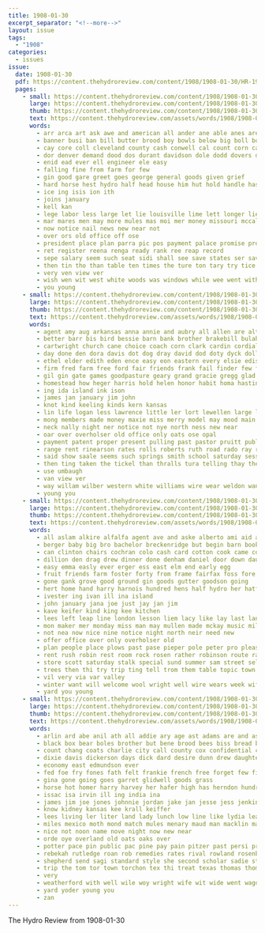 ```yaml
---
title: 1908-01-30
excerpt_separator: "<!--more-->"
layout: issue
tags:
  - "1908"
categories:
  - issues
issue:
  date: 1908-01-30
  pdf: https://content.thehydroreview.com/content/1908/1908-01-30/HR-1908-01-30.pdf
  pages:
    - small: https://content.thehydroreview.com/content/1908/1908-01-30/small/HR-1908-01-30-01.jpg
      large: https://content.thehydroreview.com/content/1908/1908-01-30/large/HR-1908-01-30-01.jpg
      thumb: https://content.thehydroreview.com/content/1908/1908-01-30/thumbnails/HR-1908-01-30-01.jpg
      text: https://content.thehydroreview.com/assets/words/1908/1908-01-30/HR-1908-01-30-01.txt
      words:
        - arr arca art ask awe and american all ander ane able anes are
        - banner busi ban bill butter brood boy bowls below big boll box business bound but brick
        - cay core coll cleveland county cash conwell cal count corn case cot cotton caddo counts con cost cortelyou can cee city
        - dor denver demand dood dos durant davidson dole dodd dovers danae days dodds
        - enid ead ever ell engineer ele easy
        - falling fine from farm for few
        - gin good gare greet goes george general goods given grief
        - hard horse hest hydro half head house him hut hold handle has hand
        - ice ing isis ion ith
        - joins january
        - kell kan
        - lege labor less large let lie louisville lime lett longer lies louis lull lied lose
        - mar mares men may more mules mas moi mer money missouri mccalla market mckinley milk moat made master mail most
        - now notice nail news new near not
        - over ors old office off ose
        - president place plan parra pic pos payment palace promise profit platte pay price points past paper people pas public proven proper poor paul
        - ret register reena renga ready rank ree reap record
        - sepe salary seem such seat sidi shall see save states ser saving stock stamps show say sale sor smaller suit state stay selling supply sat special said sharples short sal sup sae stands still
        - then tin tho than table ten times the ture ton tary try tice thu thi texas
        - very ven view ver
        - wish wen wit west white woods was windows while wee went with way will
        - you young
    - small: https://content.thehydroreview.com/content/1908/1908-01-30/small/HR-1908-01-30-02.jpg
      large: https://content.thehydroreview.com/content/1908/1908-01-30/large/HR-1908-01-30-02.jpg
      thumb: https://content.thehydroreview.com/content/1908/1908-01-30/thumbnails/HR-1908-01-30-02.jpg
      text: https://content.thehydroreview.com/assets/words/1908/1908-01-30/HR-1908-01-30-02.txt
      words:
        - agent amy aug arkansas anna annie and aubry all allen are alter austin ask ata acres
        - better barr bis bird bessie barn bank brother brakebill bulah bere burkhalter ball boy bro been business bandy bradley bryan bride busi barber blackwell bros benscoter but baby bert back bill babcock bers bully black
        - cartwright church cane choice coach corn clark cardin cordial cross collar colo city cotton cochran cope came card churches cowdery col caddo crier course copelin calle county cushing call cor can
        - day done den dora davis dot dog dray david dod doty dyck dollar due drew down days
        - ethel elder edith eden ence easy eon eastern every elsie edison eral
        - firm fred farm free ford fair friends frank fail finder few fed from for front fanny fellon forth forget fret fellow
        - gil gin gate games goodpasture geary grand gracie gregg glad getting given good gregory groom gentleman grounds goods
        - homestead how heger harris hold helen honor habit homa hastings horn had held hill hydro has henke hou house hal helps him hin her hater home hartings hall
        - ing ida island ink ison
        - james jan january jim john
        - knot kind keeling kinds kern kansas
        - lin life logan less lawrence little ler lort lewellen large live living last light lodge line like louis long land lee lemon lyn
        - mong members made money maxie miss merry model may mood main music more mer monday middle miles mile matter most march mire mean means mail must mccoy morning man
        - neck nally night ner notice not nye north ness new near
        - oar over overholser old office only oats ose opal
        - payment patent proper present pulling past pastor pruitt public points pay post piano par price plan pole per penny part
        - range rent rinearson rates rolls roberts ruth road rado ray real ready reading roads roman rail rehfeld reno rock rowland route reid room rutledge records register robinson rode rader
        - said show saale seems such springs smith school saturday session surgeon story service sai send see shave siver sun spring sunday scholar south study sims sale saving state stove set sat special solo states sund save samuel seed star sick sickles second season schools stover shall
        - then ting taken the tickel than thralls tura telling thay them trevathan texas tilton tom town train tae thirsk tock tear
        - use umbaugh
        - van view ver
        - way willam wilber western white williams wire wear weldon want wil wheat weathers well wife watch west wedding will words wonder wilson weak wood week while willis work with weekly was woods wart weather wayt
        - young you
    - small: https://content.thehydroreview.com/content/1908/1908-01-30/small/HR-1908-01-30-03.jpg
      large: https://content.thehydroreview.com/content/1908/1908-01-30/large/HR-1908-01-30-03.jpg
      thumb: https://content.thehydroreview.com/content/1908/1908-01-30/thumbnails/HR-1908-01-30-03.jpg
      text: https://content.thehydroreview.com/assets/words/1908/1908-01-30/HR-1908-01-30-03.txt
      words:
        - all aslam alkire alfalfa agent ave and aske alberto ami aid are ali allen acres alter
        - berger baby big bro bachelor breckenridge but begin barn book basket buy beaver bros box bar best broadway bazar boll bryan ball been bus busi barb broad business barner
        - can clinton chairs cochran colo cash card cotton cook came come che carl cheap cattle cunning church call cunningham court city caddo county chair collins chas corn cutter cushion chie cock cas cover
        - dillion den drag drew dinner done denham daniel door down daughters day davis death dunn days does dewey dairy
        - easy emma easly ever erger ess east elm end early egg
        - fruit friends farm foster forty from frame fairfax foss fore felton fire floor frank free first friday few fail fain fancy for found
        - gone gank grove good ground gin goods gutter goodson going
        - hert home hand harry harnois hundred hens half hydro her hatfield hooks henke him head held house heaton how hitch had hardware hosey has
        - ivester ing ivan ill ina island
        - john january jana joe just jay jan jim
        - kave keifer kind king kee kitchen
        - lees left leap line london lesson liem lacy like lay last land lone level lace look light little large
        - mon maker mer monday miss man may mullen made mckay music miller missouri market mone mills must mile monda much men main most mulder many money mason
        - not nea now nice nine notice night north neir need new
        - offer office over only overholser old
        - plan people place plows past pase pieper pole peter pro pleasant part per pay price public pin peden pins pie pim
        - rent rush robin rest room rock rosen rather robinson route ran rosenberger reno recker rule
        - store scott saturday stalk special sund summer sam street sells son see ship six school short south schools star still stock stove stolen svejkovsky she seig sunday show song spradling sister smith snyder struck sper shopp sell stockton steel sor silver sick supper save sale sales standard spring strong springfield suit sons second
        - trees then thi try trip ting tell trom them table topic town the texas talk thralls take
        - vil very via var valley
        - winter want will welcome wool wright well wire wears week wife wise wish west wee weatherford water wellman weal world wood wydro wolf weather went with wilson wellin woods was work wilbur way
        - yard you young
    - small: https://content.thehydroreview.com/content/1908/1908-01-30/small/HR-1908-01-30-04.jpg
      large: https://content.thehydroreview.com/content/1908/1908-01-30/large/HR-1908-01-30-04.jpg
      thumb: https://content.thehydroreview.com/content/1908/1908-01-30/thumbnails/HR-1908-01-30-04.jpg
      text: https://content.thehydroreview.com/assets/words/1908/1908-01-30/HR-1908-01-30-04.txt
      words:
        - arlin ard abe anil ath all addie ary age ast adams are and ask appleman aud
        - black box bear boles brother but bene brood bees biss bread bur been business back berryhill begin big best birden better bryan boys brown bowels bron boy bay bergman barber breeding bert brought bollinger
        - count chang coats charlie city call county cox confidential can came collier cotton cough corn cham cutting candies colorado chron creek comes cunningham cattle custer cedar choice con cold company
        - dixie davis dickerson days dick dard desire dunn drew daughter dinner day daye die
        - economy east edmundson ever
        - fed foe fry fones fath felt frankie french free forget few fire first fresh figures frances friends fruits for forest frank from friday fear fine farm
        - gina gone going goes garret glidwell goods grass
        - horse hot homer harry harvey her hafer high has herndon hundred hope house head hana hay henry health him hamburg henke hands haul had hydro home
        - issac isa irvin ill ing india ina
        - james jim joe jones johnnie jordan jake jan jesse jess jenkins jackson
        - know kidney kansas kee krall keiffer
        - lees living ler liter land lady lunch low line like lydia lease lodge little left law loan list last lund lance learned lynn lee lock lor longer lewis
        - miles mexico moth mond match mules menary maud man macklin mai mora many monday manu men mor martin mule mutt mil mary myers mia made mullendore miller music missouri miss
        - nice not noon name nove night now new near
        - orde oye overland old oats oaks over
        - potter pace pin public pac pine pay pain pitzer past persi pro per pure ping pour por perry point pile paris place pane
        - rebekah rutledge roan rob remedies rates rival rowland rosenberger robertson route rings ridenour
        - shepherd send sagi standard style she second scholar sadie stock stinson stevens stocks sees season schoo square summer school saturday soren sie sons sand sell sun stem swan sat sible sally sale see sunday south stole set stay stove stan store short seed son shoats stand supper sick
        - trip the tom tor town torchon tex thi treat texas thomas thom them thing tickle tee toa tol trom
        - very
        - weatherford with well wile woy wright wife wit wide went wagon while white will worth was week work weeks winter
        - yard yoder young you
        - zan
---
```


The Hydro Review from 1908-01-30

<!--more-->

